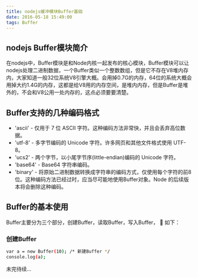 ```yaml
---
title: nodejs缓冲模块Buffer基础
date: 2016-05-18 15:49:00
tags: Buffer
---
```


## nodejs Buffer模块简介

在nodejs中，Buffer模块是和Node内核一起发布的核心模块，Buffer模块可以让nodejs处理二进制数据，一个Buffer类似一个整数数组，但是它不存在V8堆内存内，大家知道一般32位系统V8引擎大概。会用掉0.7G的内存，64位的系统大概会用掉大约1.4G的内存，这都是给V8用的内存空间，是堆内内存，但是Buffer是堆外的，不会和V8公用一处内存的，这点必须要要清楚。

## Buffer支持的几种编码格式

* 'ascii' -  仅用于 7 位 ASCII 字符。这种编码方法非常快，并且会丢弃高位数据。
* 'utf-8' - 多字节编码的 Unicode 字符。许多网页和其他文件格式使用 UTF-8。
* 'ucs2' -  两个字节，以小尾字节序(little-endian)编码的 Unicode 字符。
* 'base64' - Base64 字符串编码。
* 'binary' - 将原始二进制数据转换成字符串的编码方式，仅使用每个字符的前8位。这种编码方法已经过时，应当尽可能地使用Buffer对象。Node 的后续版本将会删除这种编码。

## Buffer的基本使用

Buffer主要分为三个部分，创建Buffer，读取Buffer，写入Buffer， 🌰 如下：
### 创建Buffer

``` bash
var a = new Buffer(10); /* 新建Buffer */
console.log(a);
```

未完待续...

